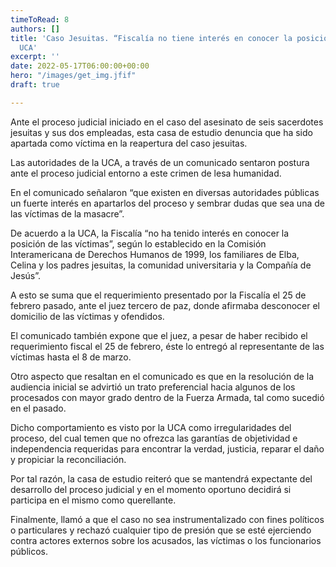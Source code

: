 ```yaml
---
timeToRead: 8
authors: []
title: 'Caso Jesuitas. “Fiscalía no tiene interés en conocer la posición de las víctimas”:
  UCA'
excerpt: ''
date: 2022-05-17T06:00:00+00:00
hero: "/images/get_img.jfif"
draft: true

---
```

Ante el proceso judicial iniciado en el caso del asesinato de seis sacerdotes jesuitas y sus dos empleadas, esta casa de estudio denuncia que ha sido apartada como víctima en la reapertura del caso jesuitas.

Las autoridades de la UCA, a través de un comunicado sentaron postura ante el proceso judicial entorno a este crimen de lesa humanidad.

En el comunicado señalaron “que existen en diversas autoridades públicas un fuerte interés en apartarlos del proceso y sembrar dudas que sea una de las víctimas de la masacre”.

De acuerdo a la UCA, la Fiscalía “no ha tenido interés en conocer la posición de las víctimas”, según lo establecido en la Comisión Interamericana de Derechos Humanos de 1999, los familiares de Elba, Celina y los padres jesuitas, la comunidad universitaria y la Compañía de Jesús”.

A esto se suma que el requerimiento presentado por la Fiscalía el 25 de febrero pasado, ante el juez tercero de paz, donde afirmaba desconocer el domicilio de las víctimas y ofendidos.

El comunicado también expone que el juez, a pesar de haber recibido el requerimiento fiscal el 25 de febrero, éste lo entregó al representante de las víctimas hasta el 8 de marzo.

Otro aspecto que resaltan en el comunicado es que en la resolución de la audiencia inicial se advirtió un trato preferencial hacia algunos de los procesados con mayor grado dentro de la Fuerza Armada, tal como sucedió en el pasado.

Dicho comportamiento es visto por la UCA como irregularidades del proceso, del cual temen que no ofrezca las garantías de objetividad e independencia requeridas para encontrar la verdad, justicia, reparar el daño y propiciar la reconciliación.

Por tal razón, la casa de estudio reiteró que se mantendrá expectante del desarrollo del proceso judicial y en el momento oportuno decidirá si participa en el mismo como querellante.

Finalmente, llamó a que el caso no sea instrumentalizado con fines políticos o particulares y rechazó cualquier tipo de presión que se esté ejerciendo contra actores externos sobre los acusados, las víctimas o los funcionarios públicos.